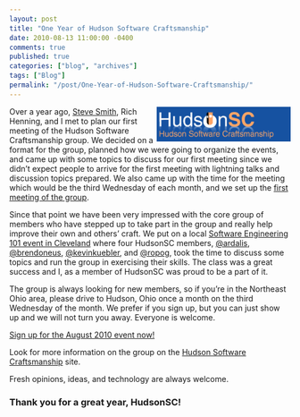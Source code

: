 ```yaml
---
layout: post
title: "One Year of Hudson Software Craftsmanship"
date: 2010-08-13 11:00:00 -0400
comments: true
published: true
categories: ["blog", "archives"]
tags: ["Blog"]
permalink: "/post/One-Year-of-Hudson-Software-Craftsmanship/"
---
```

<!-- more -->



<p><a href="/images/files/HudsonSC.gif"><img style="border-right-width: 0px; display: inline; border-top-width: 0px; border-bottom-width: 0px; margin-left: 0px; border-left-width: 0px; margin-right: 0px" title="HudsonSC" border="0" alt="HudsonSC" align="right" src="/images/files/HudsonSC_thumb.gif" width="240" height="62" /></a> Over a year ago, <a href="http://stevesmithblog.com/" target="_blank">Steve Smith</a>, Rich Henning, and I met to plan our first meeting of the Hudson Software Craftsmanship group. We decided on a format for the group, planned how we were going to organize the events, and came up with some topics to discuss for our first meeting since we didn’t expect people to arrive for the first meeting with lightning talks and discussion topics prepared. We also came up with the time for the meeting which would be the third Wednesday of each month, and we set up the <a href="http://hudsonsc.com/meetings/first-meeting-19-august-2009/" target="_blank">first meeting of the group</a>.</p>  <p>Since that point we have been very impressed with the core group of members who have stepped up to take part in the group and really help improve their own and others’ craft. We put on a local <a href="/post/Software-Engineering-101-Cleveland-Slides-and-Demos.aspx" target="_blank">Software Engineering 101 event in Cleveland</a> where four HudsonSC members, <a href="http://twitter.com/ardalis" target="_blank">@ardalis</a>, <a href="http://twitter.com/brendoneus" target="_blank">@brendoneus</a>, <a href="http://twitter.com/kevinkuebler" target="_blank">@kevinkuebler</a>, and <a href="http://twitter.com/ropog" target="_blank">@ropog</a>, took the time to discuss some topics and run the group in exercising their skills. The class was a great success and I, as a member of HudsonSC was proud to be a part of it.</p>  <p>The group is always looking for new members, so if you’re in the Northeast Ohio area, please drive to Hudson, Ohio once a month on the third Wednesday of the month. We prefer if you sign up, but you can just show up and we will not turn you away. Everyone is welcome.</p>  <p><a href="http://hudsonsc0810.eventbrite.com/" target="_blank">Sign up for the August 2010 event now!</a></p>  <p>Look for more information on the group on the <a href="http://hudsonsc.com/" target="_blank">Hudson Software Craftsmanship</a> site.</p>  <p></p>  <p>Fresh opinions, ideas, and technology are always welcome.</p>  <h3>Thank you for a great year, HudsonSC!</h3>

